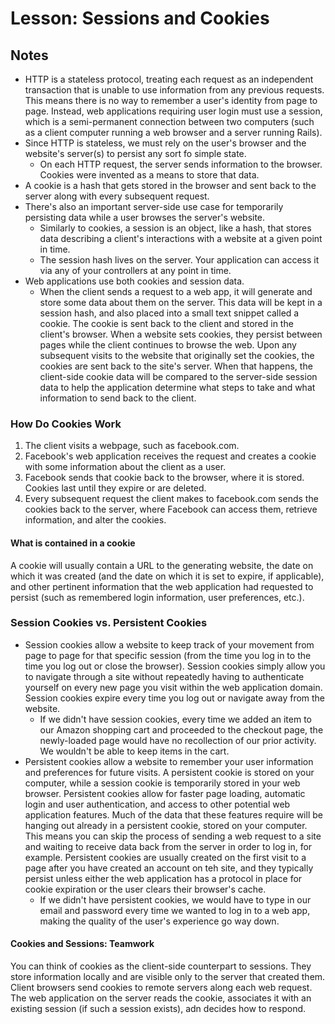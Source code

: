 # Lesson: Sessions and Cookies

## Notes

- HTTP is a stateless protocol, treating each request as an independent transaction that is unable to use information from any previous requests. This means there is no way to remember a user's identity from page to page. Instead, web applications requiring user login must use a session, which is a semi-permanent connection between two computers (such as a client computer running a web browser and a server running Rails).
- Since HTTP is stateless, we must rely on the user's browser and the website's server(s) to persist any sort fo simple state.
  - On each HTTP request, the server sends information to the browser. Cookies were invented as a means to store that data.
- A cookie is a hash that gets stored in the browser and sent back to the server along with every subsequent request.
- There's also an important server-side use case for temporarily persisting data while a user browses the server's website.
  - Similarly to cookies, a session is an object, like a hash, that stores data describing a client's interactions with a website at a given point in time.
  - The session hash lives on the server. Your application can access it via any of your controllers at any point in time.
- Web applications use both cookies and session data.
  - When the client sends a request to a web app, it will generate and store some data about them on the server. This data will be kept in a session hash, and also placed into a small text snippet called a cookie. The cookie is sent back to the client and stored in the client's browser. When a website sets cookies, they persist between pages while the client continues to browse the web. Upon any subsequent visits to the website that originally set the cookies, the cookies are sent back to the site's server. When that happens, the client-side cookie data will be compared to the server-side session data to help the application determine what steps to take and what information to send back to the client.

### How Do Cookies Work

1. The client visits a webpage, such as facebook.com.
2. Facebook's web application receives the request and creates a cookie with some information about the client as a user.
3. Facebook sends that cookie back to the browser, where it is stored. Cookies last until they expire or are deleted.
4. Every subsequent request the client makes to facebook.com sends the cookies back to the server, where Facebook can access them, retrieve information, and alter the cookies.

#### What is contained in a cookie

A cookie will usually contain a URL to the generating website, the date on which it was created (and the date on which it is set to expire, if applicable), and other pertinent information that the web application had requested to persist (such as remembered login information, user preferences, etc.).

### Session Cookies vs. Persistent Cookies

- Session cookies allow a website to keep track of your movement from page to page for that specific session (from the time you log in to the time you log out or close the browser). Session cookies simply allow you to navigate through a site without repeatedly having to authenticate yourself on every new page you visit within the web application domain. Session cookies expire every time you log out or navigate away from the website.
  - If we didn't have session cookies, every time we added an item to our Amazon shopping cart and proceeded to the checkout page, the newly-loaded page would have no recollection of our prior activity. We wouldn't be able to keep items in the cart.
- Persistent cookies allow a website to remember your user information and preferences for future visits. A persistent cookie is stored on your computer, while a session cookie is temporarily stored in your web browser. Persistent cookies allow for faster page loading, automatic login and user authentication, and access to other potential web application features. Much of the data that these features require will be hanging out already in a persistent cookie, stored on your computer. This means you can skip the process of sending a web request to a site and waiting to receive data back from the server in order to log in, for example. Persistent cookies are usually created on the first visit to a page after you have created an account on teh site, and they typically persist unless either the web application has a protocol in place for cookie expiration or the user clears their browser's cache.
  - If we didn't have persistent cookies, we would have to type in our email and password every time we wanted to log in to a web app, making the quality of the user's experience go way down.

#### Cookies and Sessions: Teamwork

You can think of cookies as the client-side counterpart to sessions. They store information locally and are visible only to the server that created them. Client browsers send cookies to remote servers along each web request. The web application on the server reads the cookie, associates it with an existing session (if such a session exists), adn decides how to respond.
